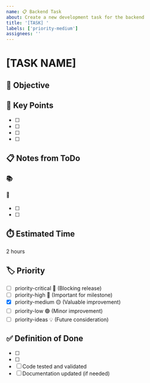 ```yaml
---
name: 📋 Backend Task
about: Create a new development task for the backend
title: '[TASK] '
labels: ['priority-medium']
assignees: ''
---
```


# [TASK NAME]

## 🎯 Objective
<!-- Brief description of what needs to be accomplished -->

## 🔑 Key Points  
- [ ] <!-- Main task/requirement 1 -->
- [ ] <!-- Main task/requirement 2 -->
- [ ] <!-- Main task/requirement 3 -->
- [ ] <!-- Testing/validation requirements -->

## 📋 Notes from ToDo
### 📚 <!-- Section Name -->
#### 🔧 <!-- Subsection -->
- [ ] <!-- Specific task 1 -->
- [ ] <!-- Specific task 2 -->

<!-- Additional context or technical details -->

## ⏱️ Estimated Time
2 hours

## 🏷️ Priority
<!-- Select one and remove others -->
- [ ] priority-critical 🚨 (Blocking release)
- [ ] priority-high 🔴 (Important for milestone) 
- [x] priority-medium 🟡 (Valuable improvement)
- [ ] priority-low 🟢 (Minor improvement)
- [ ] priority-ideas 💡 (Future consideration)

## ✅ Definition of Done
- [ ] <!-- Criterion 1 -->
- [ ] <!-- Criterion 2 -->
- [ ] Code tested and validated
- [ ] Documentation updated (if needed)